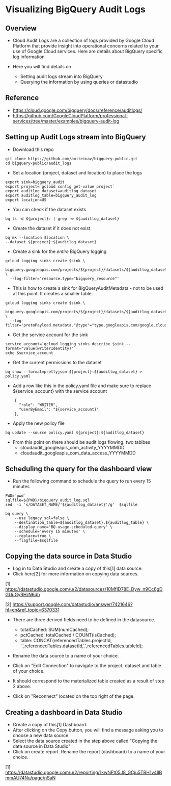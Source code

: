 # Visualizing BigQuery Audit Logs

## Overview
* Cloud Audit Logs are a collection of logs provided by Google Cloud Platform that provide insight into operational concerns related to your use of Google Cloud services. Here are details about BigQuery specific log information

* Here you will find details on 
  * Setting audit logs stream into BigQuery
  * Querying the information by using queries or datastudio

## Reference
* https://cloud.google.com/bigquery/docs/reference/auditlogs/
* https://github.com/GoogleCloudPlatform/professional-services/tree/master/examples/bigquery-audit-log

## Setting up Audit Logs stream into BigQuery
* Download this repo
```
git clone https://github.com/amiteinav/bigquery-public.git
cd bigquery-public/audit_logs
```
* Set a location (project, dataset and location) to place the logs
```
export sink=bigquery_audit
export project=`gcloud config get-value project`
export auditlog_dataset=auditlog_dataset
export auditlog_table=bigquery_audit_log
export location=US
```
* You can check if the dataset exists 
```
bq ls -d ${project}: | grep -w ${auditlog_dataset}
```
* Create the dataset if it does not exist 
```
bq mk --location $location \
--dataset ${project}:${auditlog_dataset} 
```
* Create a sink for the *entire* BigQuery logging
```
gcloud logging sinks create $sink \
 bigquery.googleapis.com/projects/${project}/datasets/${auditlog_dataset} \
  --log-filter='resource.type="bigquery_resource"'
```
* This is how to create a sink for BigQueryAuditMetadata - not to be used at this point. It creates a smaller table. 
```
gcloud logging sinks create $sink \
 bigquery.googleapis.com/projects/${project}/datasets/${auditlog_dataset} \
  --log-filter='protoPayload.metadata."@type"="type.googleapis.com/google.cloud.audit.BigQueryAuditMetadata"'
```
* Get the service account for the sink
```
service_account=`gcloud logging sinks describe $sink --format="value(writerIdentity)"`
echo $service_account
```
* Get the current permissions to the dataset
```
bq show --format=prettyjson ${project}:${auditlog_dataset} > policy.yaml
```
* Add a row like this in the policy.yaml file and make sure to replace ${service_account} with the service account
```
    {
      "role": "WRITER", 
      "userByEmail": "${service_account}"
    },
```
* Apply the new policy file
```
bq update --source policy.yaml ${project}:${auditlog_dataset}
```
* From this point on there should be audit logs flowing. two tablbes 
  * cloudaudit_googleapis_com_activity_YYYYMMDD
  * cloudaudit_googleapis_com_data_access_YYYYMMDD

## Scheduling the query for the dashboard view

* Run the following command to schedule the query to run every 15 minutes
```
PWD=`pwd`
sqlfile=${PWD}/bigquery_audit_log.sql
sed  -i 's/DATASET_NAME/'${auditlog_dataset}'/g'  $sqlfile

bq query \
    --use_legacy_sql=false \
    --destination_table=${auditlog_dataset}.${auditlog_table} \
    --display_name='BQ-usage-scheduled-query' \
    --schedule='every 15 minutes' \
    --replace=true \
    --flagfile=$sqlfile
```

## Copying the data source in Data Studio
* Log in to Data Studio and create a copy of this[1] data source.
* Click here[2] for more information on copying data sources.

[1] https://datastudio.google.com/u/2/datasources/10MfID78E_Dyw_n9Cc6gDGUuGyRHrN6dh

[2] https://support.google.com/datastudio/answer/7421646?hl=en&ref_topic=6370331

* There are three derived fields need to be defined in the datasource.
  * totalCached: SUM(numCached);
  * pctCached: totalCached / COUNT(isCached);
  * table: CONCAT(referencedTables.projectId, '.',referencedTables.datasetId,'.',referencedTables.tableId);

* Rename the data source to a name of your choice. 
* Click on "Edit Connection" to navigate to the project, dataset and table of your choice. 
* It should correspond to the materialized table created as a result of step 2 above.

* Click on "Reconnect" located on the top right of the page.

## Creating a dashboard in Data Studio
* Create a copy of this[1] Dashboard.
* After clicking on the Copy button, you will find a message asking you to choose a new data source. 
* Select the data source created in the step above called "Copying the data source in Data Studio"
* Click on create report. Rename the report (dashboard) to a name of your choice.

[1] https://datastudio.google.com/u/2/reporting/1kwNFt05J8_GCju5TBH1v4IlBmmAU74Nu/page/nSaN

 

